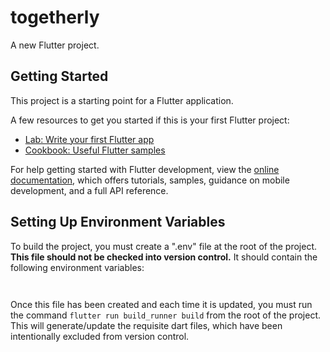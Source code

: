 # togetherly

A new Flutter project.

## Getting Started

This project is a starting point for a Flutter application.

A few resources to get you started if this is your first Flutter project:

- [Lab: Write your first Flutter app](https://docs.flutter.dev/get-started/codelab)
- [Cookbook: Useful Flutter samples](https://docs.flutter.dev/cookbook)

For help getting started with Flutter development, view the
[online documentation](https://docs.flutter.dev/), which offers tutorials,
samples, guidance on mobile development, and a full API reference.

## Setting Up Environment Variables

To build the project, you must create a ".env" file at the root of the project.
**This file should not be checked into version control.**
It should contain the following environment variables:

```env


```

Once this file has been created and each time it is updated, you must run the
command `flutter run build_runner build` from the root of the project. This will
generate/update the requisite dart files, which have been intentionally excluded
from version control.
